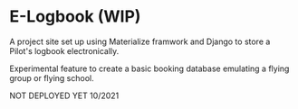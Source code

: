 # E-Logbook (WIP)

A project site set up using Materialize framwork and Django to store a Pilot's logbook electronically.

Experimental feature to create a basic booking database emulating a flying group or flying school.

NOT DEPLOYED YET 10/2021